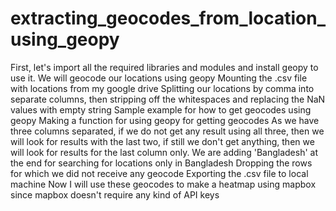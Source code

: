 # extracting_geocodes_from_location_using_geopy

First, let's import all the required libraries and modules and install geopy to use it. We will geocode our locations using geopy
Mounting the .csv file with locations from my google drive
Splitting our locations by comma into separate columns, then stripping off the whitespaces and replacing the NaN values with empty string
Sample example for how to get geocodes using geopy
Making a function for using geopy for getting geocodes
As we have three columns separated, if we do not get any result using all three, then we will look for results with the last two, if still we don't get anything, then we will look for results for the last column only. We are adding 'Bangladesh' at the end for searching for locations only in Bangladesh
Dropping the rows for which we did not receive any geocode
Exporting the .csv file to local machine
Now I will use these geocodes to make a heatmap using mapbox since mapbox doesn't require any kind of API keys
